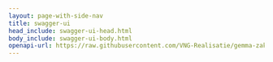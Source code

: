 ```yaml
---
layout: page-with-side-nav
title: swagger-ui
head_include: swagger-ui-head.html
body_include: swagger-ui-body.html
openapi-url: https://raw.githubusercontent.com/VNG-Realisatie/gemma-zaken/master/api-specificatie/ztc/1.2.x/1.2.1/openapi.yaml
---
```


<div id="swagger-ui"></div>
